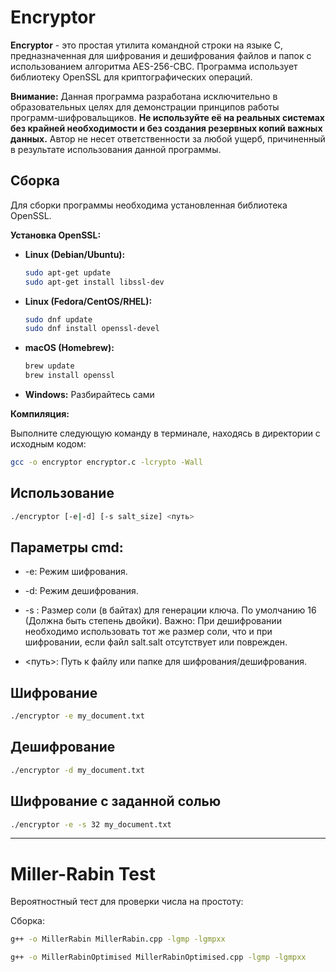# Encryptor

**Encryptor** - это простая утилита командной строки на языке C, предназначенная для шифрования и дешифрования файлов и папок с использованием алгоритма AES-256-CBC. Программа использует библиотеку OpenSSL для криптографических операций.

**Внимание:** Данная программа разработана исключительно в образовательных целях для демонстрации принципов работы программ-шифровальщиков. **Не используйте её на реальных системах без крайней необходимости и без создания резервных копий важных данных.** Автор не несет ответственности за любой ущерб, причиненный в результате использования данной программы.

## Сборка

Для сборки программы необходима установленная библиотека OpenSSL.

**Установка OpenSSL:**

*   **Linux (Debian/Ubuntu):**

    ```bash
    sudo apt-get update
    sudo apt-get install libssl-dev
    ```

*   **Linux (Fedora/CentOS/RHEL):**

    ```bash
    sudo dnf update
    sudo dnf install openssl-devel
    ```

*   **macOS (Homebrew):**

    ```bash
    brew update
    brew install openssl
    ```

*   **Windows:** Разбирайтесь сами

**Компиляция:**

Выполните следующую команду в терминале, находясь в директории с исходным кодом:

```bash
gcc -o encryptor encryptor.c -lcrypto -Wall
```

## Использование

```bash
./encryptor [-e|-d] [-s salt_size] <путь>
```

## Параметры cmd:

* -e: Режим шифрования.

* -d: Режим дешифрования.

* -s <size>: Размер соли (в байтах) для генерации ключа. По умолчанию 16 (Должна быть степень двойки). Важно: При дешифровании необходимо использовать тот же размер соли, что и при шифровании, если файл salt.salt отсутствует или поврежден.

* <путь>: Путь к файлу или папке для шифрования/дешифрования.

## Шифрование
```bash
./encryptor -e my_document.txt
```

## Дешифрование
```bash
./encryptor -d my_document.txt
```

## Шифрование с заданной солью
```bash
./encryptor -e -s 32 my_document.txt  
```


_____________________

# Miller-Rabin Test

Вероятностный тест для проверки числа на простоту:

Сборка:

```bash
g++ -o MillerRabin MillerRabin.cpp -lgmp -lgmpxx
```
```bash
g++ -o MillerRabinOptimised MillerRabinOptimised.cpp -lgmp -lgmpxx
```
